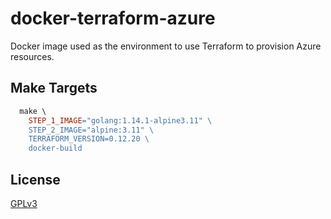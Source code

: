 # docker-terraform-azure

Docker image used as the environment to use Terraform to provision Azure resources.

## Make Targets

```makefile
  make \
    STEP_1_IMAGE="golang:1.14.1-alpine3.11" \
    STEP_2_IMAGE="alpine:3.11" \
    TERRAFORM_VERSION=0.12.20 \
    docker-build
```

## License

[GPLv3](LICENSE)
